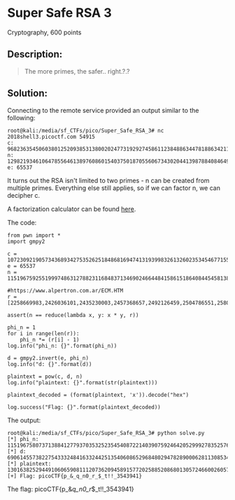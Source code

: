 # Super Safe RSA 3
Cryptography, 600 points

## Description:
> The more primes, the safer.. right.?.?



## Solution:

Connecting to the remote service provided an output similar to the following:
```console
root@kali:/media/sf_CTFs/pico/Super_Safe_RSA_3# nc 2018shell3.picoctf.com 54915
c: 9682363545060380125209385313800202477319292745861123848863447818863421199675467967874225949345474585787400202680573623360502692183003815269122363057528461983050101442972540257479050146757910242797127562964020429331869752245461847281474668914820864170968567941037656141925374739740125238046027120302492188
n: 12982193461064785564613897608601540375018705560673430204413987884084649884974390381362450942941674493912645262856007141314803974278154472727819101331274600806427297151180361639734198072534533933342745875141781060149241403196411999943781657274439570424519078973220878896243522068777913138960919397850924197
e: 65537
```

It turns out the RSA isn't limited to two primes - n can be created from multiple primes. Everything else still applies, so if we can factor n, we can decipher c.

A factorization calculator can be found [here](https://www.alpertron.com.ar/ECM.HTM).

The code:
```
from pwn import *
import gmpy2

c = 10723092190573436893427535262518486816947413193998326132602353454677155152091094243288024551798795461356346571827856551833484526645487453517454321746447984656584723667889087939402798003103699397614649966130894865310266901426370592157247414921370627680407214153361942287238152247460236614277782710397061777
e = 65537
n = 11519675925519997486312788231168483713469024664484158615186408445458138186835881204486741332292230873093188311473262072362029343865926702714057039101465235697127425035798231523524737580329054958128472227106432645819529651435075367173038962800369495530398468141608436810399146216769200598968770425254478111

#https://www.alpertron.com.ar/ECM.HTM
r = [2258669983,2426036101,2435230003,2457368657,2492126459,2504786551,2580640079,2633613641,2668125919,2689910999,2819565949,2846315341,2903152657,2962793963,3098061409,3456744829,3507271289,3514264627,3539275907,3577746091,3584129251,3586647227,3616554797,3625117157,3708264397,3742944367,3848405887,3865852561,3920390431,4037867321,4251606701,4269328807]

assert(n == reduce(lambda x, y: x * y, r))

phi_n = 1
for i in range(len(r)):
    phi_n *= (r[i] - 1)
log.info("phi_n: {}".format(phi_n))

d = gmpy2.invert(e, phi_n)
log.info("d: {}".format(d))

plaintext = pow(c, d, n)
log.info("plaintext: {}".format(str(plaintext)))

plaintext_decoded = (format(plaintext, 'x')).decode("hex")

log.success("Flag: {}".format(plaintext_decoded))
```

The output:
```console
root@kali:/media/sf_CTFs/pico/Super_Safe_RSA_3# python solve.py
[*] phi_n: 11519675807371388412779370353252354540872214039075924642052999278352576874198856150975568189970984919588781232664216651134500772277220152766792880905433056987343025335020118402239958301797644896345686712976607096745780996366812889200022748770349764404994516412356048943521752606885036425216000000000000000
[*] d: 6906145573822754333248416332442513540608652968480294782890006281130853493252255339301922184170163380848119606197675698049567959210399923740898916501738938447483215060392456963608464862255359079259380669741533680686356338362330872891174356457986209980197972898385174222057305948159254789611008132810473473
[*] plaintext: 13016382529449106065908111207362094589157720258852086801305724660026057919050109
[+] Flag: picoCTF{p_&_q_n0_r_$_t!!_3543941}
```

The flag: picoCTF{p_&_q_n0_r_$_t!!_3543941}
